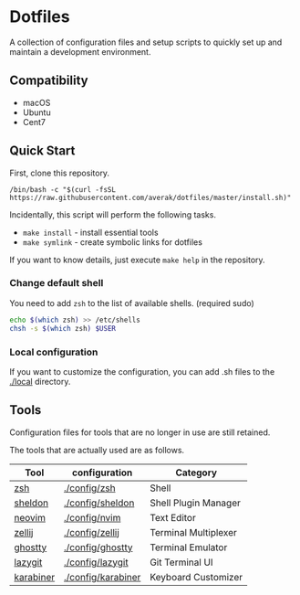 # Dotfiles

A collection of configuration files and setup scripts to quickly set up and maintain a development environment.

## Compatibility

- macOS
- Ubuntu
- Cent7

## Quick Start

First, clone this repository.

```shell
/bin/bash -c "$(curl -fsSL https://raw.githubusercontent.com/averak/dotfiles/master/install.sh)"
```

Incidentally, this script will perform the following tasks.

- `make install` - install essential tools
- `make symlink` - create symbolic links for dotfiles

If you want to know details, just execute `make help` in the repository.

### Change default shell

You need to add `zsh` to the list of available shells. (required sudo)

```sh
echo $(which zsh) >> /etc/shells
chsh -s $(which zsh) $USER
```

### Local configuration

If you want to customize the configuration, you can add .sh files to the [./local](./local) directory.

## Tools

Configuration files for tools that are no longer in use are still retained.

The tools that are actually used are as follows.

| Tool                                                        | configuration                            | Category             |
|-------------------------------------------------------------|------------------------------------------|----------------------|
| [zsh](https://github.com/zsh-users/zsh)                     | [./config/zsh](./config/zsh)             | Shell                |
| [sheldon](https://github.com/rossmacarthur/sheldon)         | [./config/sheldon](./config/sheldon)     | Shell Plugin Manager |
| [neovim](https://github.com/neovim/neovim)                  | [./config/nvim](./config/nvim)           | Text Editor          |
| [zellij](https://github.com/zellij-org/zellij)              | [./config/zellij](./config/zellij)       | Terminal Multiplexer |
| [ghostty](https://github.com/ghostty-org/ghostty)           | [./config/ghostty](./config/ghostty)     | Terminal Emulator    |
| [lazygit](https://github.com/jesseduffield/lazygit)         | [./config/lazygit](./config/lazygit)     | Git Terminal UI      |
| [karabiner](https://github.com/pqrs-org/Karabiner-Elements) | [./config/karabiner](./config/karabiner) | Keyboard Customizer  |
